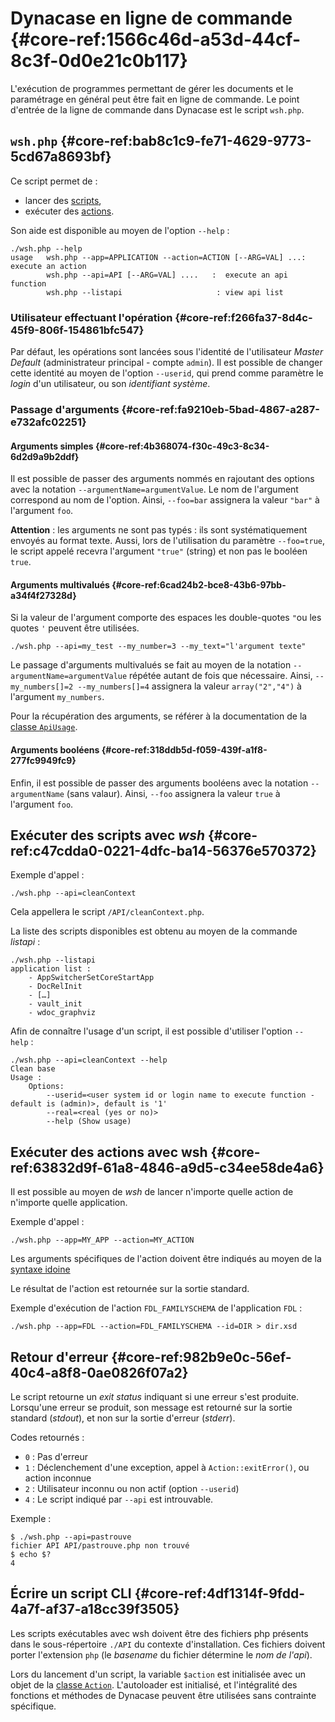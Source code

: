 # Dynacase en ligne de commande {#core-ref:1566c46d-a53d-44cf-8c3f-0d0e21c0b117}

L'exécution de programmes permettant de gérer les documents et le paramétrage en
général peut être fait en ligne de commande. Le point d'entrée de la ligne de
commande dans Dynacase est le script `wsh.php`.

## `wsh.php` {#core-ref:bab8c1c9-fe71-4629-9773-5cd67a8693bf}

Ce script permet de :

*   lancer des [scripts][wsh_script],
*   exécuter des [actions][wsh_action].

Son aide est disponible au moyen de l'option `--help` :

    ./wsh.php --help
    usage   wsh.php --app=APPLICATION --action=ACTION [--ARG=VAL] ...:  execute an action
            wsh.php --api=API [--ARG=VAL] ....   :  execute an api function
            wsh.php --listapi                     : view api list

### Utilisateur effectuant l'opération {#core-ref:f266fa37-8d4c-45f9-806f-154861bfc547}

Par défaut, les opérations sont lancées sous l'identité de l'utilisateur *Master
Default* (administrateur principal - compte `admin`). Il est possible de changer
cette identité au moyen de l'option `--userid`, qui prend comme paramètre le
*login* d'un utilisateur, ou son *identifiant système*.

### Passage d'arguments {#core-ref:fa9210eb-5bad-4867-a287-e732afc02251}

#### Arguments simples {#core-ref:4b368074-f30c-49c3-8c34-6d2d9a9b2ddf}

Il est possible de passer des arguments nommés en rajoutant des options avec la
notation `--argumentName=argumentValue`. Le nom de l'argument correspond au nom
de l'option. Ainsi, `--foo=bar` assignera la valeur `"bar"` à l'argument `foo`.

**Attention** : les arguments ne sont pas typés : ils sont systématiquement
envoyés au format texte. Aussi, lors de l'utilisation du paramètre `--foo=true`,
le script appelé recevra l'argument `"true"` (string) et non pas le booléen
`true`.

#### Arguments multivalués {#core-ref:6cad24b2-bce8-43b6-97bb-a34f4f27328d}

Si la valeur de l'argument comporte des espaces les double-quotes `"`ou les
quotes `'` peuvent être utilisées.

    ./wsh.php --api=my_test --my_number=3 --my_text="l'argument texte"

Le passage d'arguments multivalués se fait au moyen de la notation
`--argumentName=argumentValue` répétée autant de fois que nécessaire. Ainsi,
`--my_numbers[]=2 --my_numbers[]=4` assignera la valeur `array("2","4")` à
l'argument `my_numbers`.

Pour la récupération des arguments, se référer à la documentation de la
[classe `ApiUsage`][ApiUsage].

#### Arguments booléens {#core-ref:318ddb5d-f059-439f-a1f8-277fc9949fc9}

Enfin, il est possible de passer des arguments booléens avec la notation
`--argumentName` (sans valaur). Ainsi, `--foo` assignera la valeur `true` à
l'argument `foo`.

## Exécuter des scripts avec _wsh_ {#core-ref:c47cdda0-0221-4dfc-ba14-56376e570372}

Exemple d'appel :

    ./wsh.php --api=cleanContext

Cela appellera le script `/API/cleanContext.php`.

La liste des scripts disponibles est obtenu au moyen de la commande *listapi* :

    ./wsh.php --listapi
    application list :
        - AppSwitcherSetCoreStartApp
        - DocRelInit
        - […]
        - vault_init
        - wdoc_graphviz

Afin de connaître l'usage d'un script, il est possible d'utiliser l'option
`--help` :

    ./wsh.php --api=cleanContext --help
    Clean base
    Usage :
        Options:
            --userid=<user system id or login name to execute function - default is (admin)>, default is '1'
            --real=<real (yes or no)>
            --help (Show usage)

## Exécuter des actions avec wsh {#core-ref:63832d9f-61a8-4846-a9d5-c34ee58de4a6}

Il est possible au moyen de *wsh* de lancer n'importe quelle action de n'importe
quelle application.

Exemple d'appel :

    ./wsh.php --app=MY_APP --action=MY_ACTION

Les arguments spécifiques de l'action doivent être indiqués au moyen de la
[syntaxe idoine][args]

Le résultat de l'action est retournée sur la sortie standard.

Exemple d'exécution de l'action `FDL_FAMILYSCHEMA` de l'application `FDL` :

    ./wsh.php --app=FDL --action=FDL_FAMILYSCHEMA --id=DIR > dir.xsd

## Retour d'erreur {#core-ref:982b9e0c-56ef-40c4-a8f8-0ae0826f07a2}

Le script retourne un *exit status* indiquant si une erreur s'est produite.
Lorsqu'une erreur se produit, son message est retourné sur la sortie standard
(*stdout*), et non sur la sortie d'erreur (*stderr*).

Codes retournés :

*   `0` : Pas d'erreur
*   `1` : Déclenchement d'une exception, appel à `Action::exitError()`, ou 
    action inconnue
*   `2` : Utilisateur inconnu ou non actif (option `--userid`)
*   `4` : Le script indiqué par `--api` est introuvable.

Exemple :

    $ ./wsh.php --api=pastrouve
    fichier API API/pastrouve.php non trouvé
    $ echo $?
    4

## Écrire un script CLI {#core-ref:4df1314f-9fdd-4a7f-af37-a18cc39f3505}

Les scripts exécutables avec wsh doivent être des fichiers php présents dans le
sous-répertoire `./API` du contexte d'installation. Ces fichiers doivent porter
l'extension `php` (le *basename* du fichier détermine le *nom de l'api*).

Lors du lancement d'un script, la variable `$action` est initialisée avec un
objet de la [classe `Action`][classe_action]. L'autoloader est initialisé, et
l'intégralité des fonctions et méthodes de Dynacase peuvent être utilisées sans
contrainte spécifique.

<!-- links -->
[wsh_script]: #core-ref:c47cdda0-0221-4dfc-ba14-56376e570372
[wsh_action]: #core-ref:63832d9f-61a8-4846-a9d5-c34ee58de4a6
[ApiUsage]: #core-ref:dac6d107-3e77-48ba-8912-ffccd0061cbf
[wsh_api]: #core-ref:c47cdda0-0221-4dfc-ba14-56376e570372
[classe_action]: #core-ref:29553eba-bcea-4baf-bef8-103c3a3510fa
[args]: #core-ref:fa9210eb-5bad-4867-a287-e732afc02251
